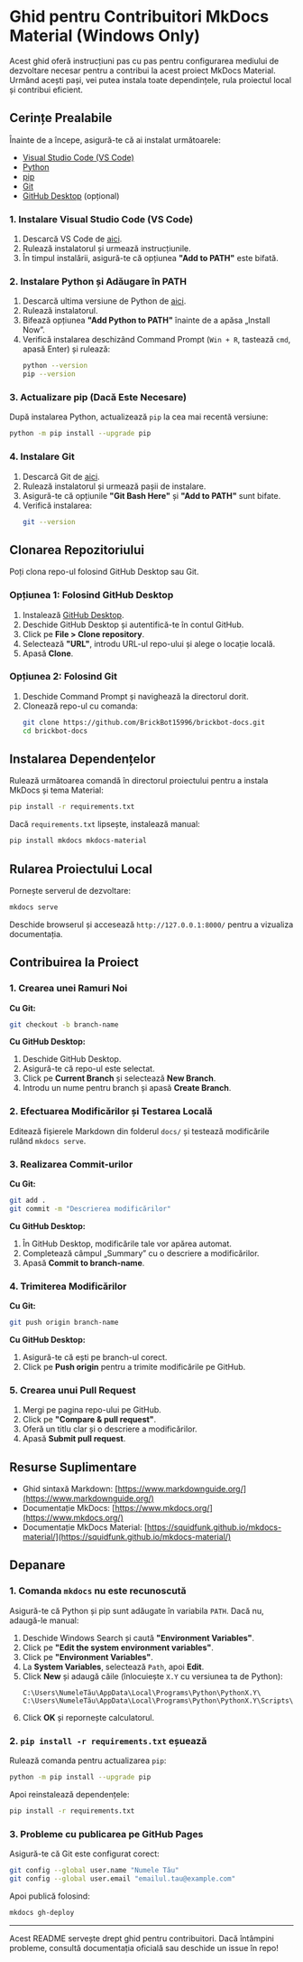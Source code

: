 # Ghid pentru Contribuitori MkDocs Material (Windows Only)

Acest ghid oferă instrucțiuni pas cu pas pentru configurarea mediului de dezvoltare necesar pentru a contribui la acest proiect MkDocs Material. Urmând acești pași, vei putea instala toate dependințele, rula proiectul local și contribui eficient.

## Cerințe Prealabile

Înainte de a începe, asigură-te că ai instalat următoarele:

- [Visual Studio Code (VS Code)](https://code.visualstudio.com/download)
- [Python](https://www.python.org/downloads/)
- [pip](https://pip.pypa.io/en/stable/installation/)
- [Git](https://git-scm.com/downloads)
- [GitHub Desktop](https://desktop.github.com/) (opțional)

### 1. Instalare Visual Studio Code (VS Code)

1. Descarcă VS Code de [aici](https://code.visualstudio.com/download).
2. Rulează instalatorul și urmează instrucțiunile.
3. În timpul instalării, asigură-te că opțiunea **"Add to PATH"** este bifată.

### 2. Instalare Python și Adăugare în PATH

1. Descarcă ultima versiune de Python de [aici](https://www.python.org/downloads/).
2. Rulează instalatorul.
3. Bifează opțiunea **"Add Python to PATH"** înainte de a apăsa „Install Now”.
4. Verifică instalarea deschizând Command Prompt (`Win + R`, tastează `cmd`, apasă Enter) și rulează:
   ```sh
   python --version
   pip --version
   ```

### 3. Actualizare pip (Dacă Este Necesare)

După instalarea Python, actualizează `pip` la cea mai recentă versiune:

```sh
python -m pip install --upgrade pip
```

### 4. Instalare Git

1. Descarcă Git de [aici](https://git-scm.com/downloads).
2. Rulează instalatorul și urmează pașii de instalare.
3. Asigură-te că opțiunile **"Git Bash Here"** și **"Add to PATH"** sunt bifate.
4. Verifică instalarea:
   ```sh
   git --version
   ```

## Clonarea Repozitoriului

Poți clona repo-ul folosind GitHub Desktop sau Git.

### Opțiunea 1: Folosind GitHub Desktop

1. Instalează [GitHub Desktop](https://desktop.github.com/).
2. Deschide GitHub Desktop și autentifică-te în contul GitHub.
3. Click pe **File > Clone repository**.
4. Selectează **"URL"**, introdu URL-ul repo-ului și alege o locație locală.
5. Apasă **Clone**.

### Opțiunea 2: Folosind Git

1. Deschide Command Prompt și navighează la directorul dorit.
2. Clonează repo-ul cu comanda:
   ```sh
   git clone https://github.com/BrickBot15996/brickbot-docs.git
   cd brickbot-docs
   ```

## Instalarea Dependențelor

Rulează următoarea comandă în directorul proiectului pentru a instala MkDocs și tema Material:

```sh
pip install -r requirements.txt
```

Dacă `requirements.txt` lipsește, instalează manual:

```sh
pip install mkdocs mkdocs-material
```

## Rularea Proiectului Local

Pornește serverul de dezvoltare:

```sh
mkdocs serve
```

Deschide browserul și accesează `http://127.0.0.1:8000/` pentru a vizualiza documentația.

## Contribuirea la Proiect

### 1. Crearea unei Ramuri Noi

**Cu Git:**

```sh
git checkout -b branch-name
```

**Cu GitHub Desktop:**

1. Deschide GitHub Desktop.
2. Asigură-te că repo-ul este selectat.
3. Click pe **Current Branch** și selectează **New Branch**.
4. Introdu un nume pentru branch și apasă **Create Branch**.

### 2. Efectuarea Modificărilor și Testarea Locală

Editează fișierele Markdown din folderul `docs/` și testează modificările rulând `mkdocs serve`.

### 3. Realizarea Commit-urilor

**Cu Git:**

```sh
git add .
git commit -m "Descrierea modificărilor"
```

**Cu GitHub Desktop:**

1. În GitHub Desktop, modificările tale vor apărea automat.
2. Completează câmpul „Summary” cu o descriere a modificărilor.
3. Apasă **Commit to branch-name**.

### 4. Trimiterea Modificărilor

**Cu Git:**

```sh
git push origin branch-name
```

**Cu GitHub Desktop:**

1. Asigură-te că ești pe branch-ul corect.
2. Click pe **Push origin** pentru a trimite modificările pe GitHub.

### 5. Crearea unui Pull Request

1. Mergi pe pagina repo-ului pe GitHub.
2. Click pe **"Compare & pull request"**.
3. Oferă un titlu clar și o descriere a modificărilor.
4. Apasă **Submit pull request**.

## Resurse Suplimentare

- Ghid sintaxă Markdown: [https://www.markdownguide.org/](https://www.markdownguide.org/)
- Documentație MkDocs: [https://www.mkdocs.org/](https://www.mkdocs.org/)
- Documentație MkDocs Material: [https://squidfunk.github.io/mkdocs-material/](https://squidfunk.github.io/mkdocs-material/)

## Depanare

### 1. Comanda `mkdocs` nu este recunoscută

Asigură-te că Python și pip sunt adăugate în variabila `PATH`. Dacă nu, adaugă-le manual:

1. Deschide Windows Search și caută **"Environment Variables"**.
2. Click pe **"Edit the system environment variables"**.
3. Click pe **"Environment Variables"**.
4. La **System Variables**, selectează `Path`, apoi **Edit**.
5. Click **New** și adaugă căile (înlocuiește `X.Y` cu versiunea ta de Python):
   ```
   C:\Users\NumeleTău\AppData\Local\Programs\Python\PythonX.Y\
   C:\Users\NumeleTău\AppData\Local\Programs\Python\PythonX.Y\Scripts\
   ```
6. Click **OK** și repornește calculatorul.

### 2. `pip install -r requirements.txt` eșuează

Rulează comanda pentru actualizarea `pip`:

```sh
python -m pip install --upgrade pip
```

Apoi reinstalează dependențele:

```sh
pip install -r requirements.txt
```

### 3. Probleme cu publicarea pe GitHub Pages

Asigură-te că Git este configurat corect:

```sh
git config --global user.name "Numele Tău"
git config --global user.email "emailul.tau@example.com"
```

Apoi publică folosind:

```sh
mkdocs gh-deploy
```

---

Acest README servește drept ghid pentru contribuitori. Dacă întâmpini probleme, consultă documentația oficială sau deschide un issue în repo!

